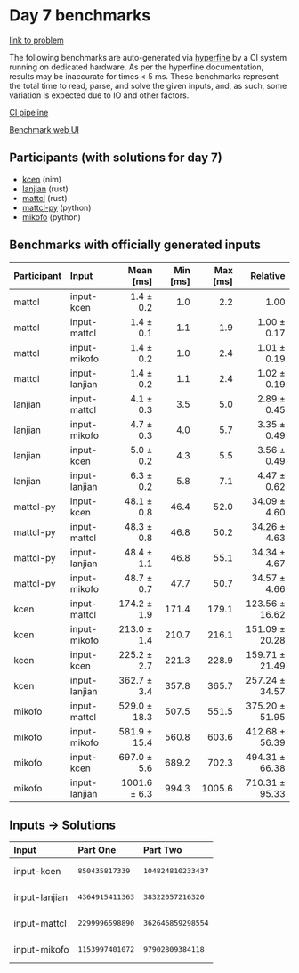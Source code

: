 # Day 7 benchmarks

[link to problem](https://adventofcode.com/2024/day/7)

The following benchmarks are auto-generated via
[hyperfine](https://github.com/sharkdp/hyperfine) by a CI system running on
dedicated hardware. As per the hyperfine documentation, results may be
inaccurate for times < 5 ms. These benchmarks represent the total time to read,
parse, and solve the given inputs, and, as such, some variation is expected due
to IO and other factors.

[CI pipeline](http://ci.papercode.net:8080/teams/main/pipelines/aoc2024)

[Benchmark web UI](https://aoc.ancalagon.black)


## Participants (with solutions for day 7)

- [kcen](https://github.com/kcen/aoc2024) (nim)
- [lanjian](https://github.com/lanjian/aoc-2024) (rust)
- [mattcl](https://github.com/mattcl/aoc2024) (rust)
- [mattcl-py](https://github.com/mattcl/aoc2024-py) (python)
- [mikofo](https://github.com/mikofo/aoc2024) (python)


## Benchmarks with officially generated inputs

| Participant | Input | Mean [ms] | Min [ms] | Max [ms] | Relative |
|:---|:---|---:|---:|---:|---:|
| mattcl | input-kcen | 1.4 ± 0.2 | 1.0 | 2.2 | 1.00 |
| mattcl | input-mattcl | 1.4 ± 0.1 | 1.1 | 1.9 | 1.00 ± 0.17 |
| mattcl | input-mikofo | 1.4 ± 0.2 | 1.0 | 2.4 | 1.01 ± 0.19 |
| mattcl | input-lanjian | 1.4 ± 0.2 | 1.1 | 2.4 | 1.02 ± 0.19 |
| lanjian | input-mattcl | 4.1 ± 0.3 | 3.5 | 5.0 | 2.89 ± 0.45 |
| lanjian | input-mikofo | 4.7 ± 0.3 | 4.0 | 5.7 | 3.35 ± 0.49 |
| lanjian | input-kcen | 5.0 ± 0.2 | 4.3 | 5.5 | 3.56 ± 0.49 |
| lanjian | input-lanjian | 6.3 ± 0.2 | 5.8 | 7.1 | 4.47 ± 0.62 |
| mattcl-py | input-kcen | 48.1 ± 0.8 | 46.4 | 52.0 | 34.09 ± 4.60 |
| mattcl-py | input-mattcl | 48.3 ± 0.8 | 46.8 | 50.2 | 34.26 ± 4.63 |
| mattcl-py | input-lanjian | 48.4 ± 1.1 | 46.8 | 55.1 | 34.34 ± 4.67 |
| mattcl-py | input-mikofo | 48.7 ± 0.7 | 47.7 | 50.7 | 34.57 ± 4.66 |
| kcen | input-mattcl | 174.2 ± 1.9 | 171.4 | 179.1 | 123.56 ± 16.62 |
| kcen | input-mikofo | 213.0 ± 1.4 | 210.7 | 216.1 | 151.09 ± 20.28 |
| kcen | input-kcen | 225.2 ± 2.7 | 221.3 | 228.9 | 159.71 ± 21.49 |
| kcen | input-lanjian | 362.7 ± 3.4 | 357.8 | 365.7 | 257.24 ± 34.57 |
| mikofo | input-mattcl | 529.0 ± 18.3 | 507.5 | 551.5 | 375.20 ± 51.95 |
| mikofo | input-mikofo | 581.9 ± 15.4 | 560.8 | 603.6 | 412.68 ± 56.39 |
| mikofo | input-kcen | 697.0 ± 5.6 | 689.2 | 702.3 | 494.31 ± 66.38 |
| mikofo | input-lanjian | 1001.6 ± 6.3 | 994.3 | 1005.6 | 710.31 ± 95.33 |


## Inputs -> Solutions

| Input | Part One | Part Two |
|:---|:---|:---|
|input-kcen|<pre>850435817339</pre>|<pre>104824810233437</pre>|
|input-lanjian|<pre>4364915411363</pre>|<pre>38322057216320</pre>|
|input-mattcl|<pre>2299996598890</pre>|<pre>362646859298554</pre>|
|input-mikofo|<pre>1153997401072</pre>|<pre>97902809384118</pre>|